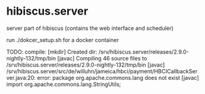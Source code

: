 # hibiscus.server
server part of hibiscus (contains the web interface and scheduler)

run ./dokcer_setup.sh for a docker container

TODO:
compile:
    [mkdir] Created dir: /srv/hibiscus.server/releases/2.9.0-nightly-132/tmp/bin
    [javac] Compiling 46 source files to /srv/hibiscus.server/releases/2.9.0-nightly-132/tmp/bin
    [javac] /srv/hibiscus.server/src/de/willuhn/jameica/hbci/payment/HBCICallbackServer.java:20: error: package org.apache.commons.lang does not exist
    [javac] import org.apache.commons.lang.StringUtils;
